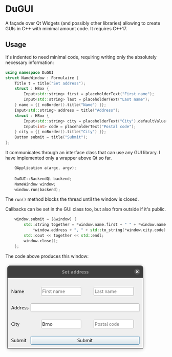 # DuGUI
A façade over Qt Widgets (and possibly other libraries) allowing to create GUIs in C++ with minimal amount code. It requires C++17.

## Usage
It's indented to need minimal code, requiring writing only the absolutely necessary information:
```C++
using namespace DuGUI
struct NameWindow : Formulaire {
	Title t = title("Set address");
	struct : HBox {
		Input<std::string> first = placeholderText("First name");
		Input<std::string> last = placeholderText("Last name");
	} name = {{ noBorder().title("Name") }};
	Input<std::string> address = title("Address");
	struct : HBox {
		Input<std::string> city = placeholderText("City").defaultValue("Brno");
		Input<int> code = placeholderText("Postal code");
	} city = {{ noBorder().title("City") }};
	Button submit = title("Submit");
};
```

It communicates through an interface class that can use any GUI library. I have implemented only a wrapper above Qt so far.
```C++
	QApplication a(argc, argv);

	DuGUI::BackendQt backend;
	NameWindow window;
	window.run(backend);
```
The `run()` method blocks the thread until the window is closed.

Callbacks can be set in the GUI class too, but also from outside if it's public.
```C++
	window.submit = [&window] {
		std::string together = *window.name.first + " " + *window.name.last +
			*window.address + ", " + std::to_string(*window.city.code) + " " + *window.city.city;
		std::cout << together << std::endl;
		window.close();
	};
  ```

The code above produces this window:

![A screenshot](screenshot.png)
